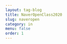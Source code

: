 ```yaml
---
layout: tag-blog
title: NaverOpenClass2020
slug: naveropen
category: in
menu: false
order: 1
---
```

